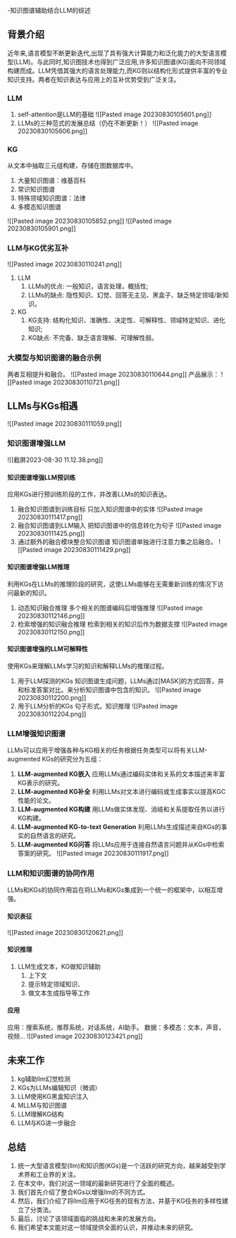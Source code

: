 -知识图谱辅助结合LLM的综述

## 背景介绍
近年来,语言模型不断更新迭代,出现了具有强大计算能力和泛化能力的大型语言模型(LLM)。与此同时,知识图技术也得到广泛应用,许多知识图谱(KG)面向不同领域构建而成。LLM凭借其强大的语言处理能力,而KG则以结构化形式提供丰富的专业知识支持。两者在知识表达与应用上的互补优势受到广泛关注。
### LLM
1. self-attention是LLM的基础
![[Pasted image 20230830105601.png]]
2. LLMs的三种范式的发展总结（仍在不断更新！）
![[Pasted image 20230830105606.png]]

### KG
从文本中抽取三元组构建，存储在图数据库中。
1. 大量知识图谱：维基百科
2. 常识知识图谱
3. 特殊领域知识图谱：法律
4. 多模态知识图谱

![[Pasted image 20230830105852.png]]
![[Pasted image 20230830105901.png]]

### LLM与KG优劣互补
![[Pasted image 20230830110241.png]]
1. LLM
	1. LLMs的优点: 一般知识，语言处理，概括性;
	2. LLMs的缺点: 隐性知识、幻觉、回答无主见、黑盒子、缺乏特定领域/新知识。
2. KG
	1. KG支持: 结构化知识、准确性、决定性、可解释性、领域特定知识、进化知识;
	2. KG缺点: 不完备、缺乏语言理解、可理解性弱。

### 大模型与知识图谱的融合示例

两者互相提升和融合。
![[Pasted image 20230830110644.png]]
产品展示：
![[Pasted image 20230830110721.png]]

## LLMs与KGs相遇
![[Pasted image 20230830111059.png]]

### 知识图谱增强LLM
![[截屏2023-08-30 11.12.38.png]]

#### 知识图谱增强LLM预训练
应用KGs进行预训练阶段的工作，并改善LLMs的知识表达。
1. 融合知识图谱到训练目标
只加入知识图谱中的实体
![[Pasted image 20230830111417.png]]
2. 融合知识图谱到LLM输入
把知识图谱中的信息转化为句子
![[Pasted image 20230830111425.png]]
3. 通过额外的融合模块整合知识图谱
知识图谱单独进行注意力集之后融合。
![[Pasted image 20230830111429.png]]

#### 知识图谱增强LLM推理
利用KGs在LLMs的推理阶段的研究，这使LLMs能够在无需重新训练的情况下访问最新的知识。
1. 动态知识融合推理
多个相关的图谱编码后增强推理
![[Pasted image 20230830112146.png]]
2. 检索增强的知识融合推理
检索到相关的知识后作为数据支撑
![[Pasted image 20230830112150.png]]
#### 知识图谱增强的LLM可解释性
使用KGs来理解LLMs学习的知识和解释LLMs的推理过程。
1. 用于LLM探测的KGs
知识图谱生成问题，LLMs通过\[MASK\]的方式回答，并和标准答案对比。来分析知识图谱中包含的知识。
![[Pasted image 20230830112200.png]]
2. 用于LLM分析的KGs
句子形式。知识推理
![[Pasted image 20230830112204.png]]
### LLM增强知识图谱
LLMs可以应用于增强各种与KG相关的任务根据任务类型可以将有关LLM-augmented KGs的研究分为五组：
1. **LLM-augmented KG嵌入** 应用LLMs通过编码实体和关系的文本描述来丰富KG表示的研究。
2. **LLM-augmented KG补全** 利用LLMs对文本进行编码或生成事实以提高KGC性能的论文。
3. **LLM-augmented KG构建** 用LLMs做实体发现、消岐和关系提取任务以进行KG构建。
4. **LLM-augmented KG-to-text Generation** 利用LLMs生成描述来自KGs的事实的自然语言的研究。
5. **LLM-augmented KG问答** 将LLMs应用于连接自然语言问题并从KGs中检索答案的研究。
![[Pasted image 20230830111917.png]]

### LLM和知识图谱的协同作用
LLMs和KGs的协同作用旨在将LLMs和KGs集成到一个统一的框架中，以相互增强。

#### 知识表征
![[Pasted image 20230830120621.png]]
#### 知识推理
1. LLM生成文本，KG做知识辅助
	1. 上下文
	2. 提示特定领域知识、
	3. 做文本生成指导等工作
#### 应用
应用：搜索系统，推荐系统，对话系统，AI助手。
数据：多模态：文本，声音，视频...
![[Pasted image 20230830123421.png]]
## 未来工作
1. kg辅助llm幻觉检测
2. KGs为LLMs编辑知识（微调）
3. LLM使用KG黑盒知识注入
4. MLLM与知识图谱
5. LLM理解KG结构
6. LLM与KG进一步融合

## 总结
1. 统一大型语言模型(llm)和知识图(KGs)是一个活跃的研究方向，越来越受到学术界和工业界的关注。
2. 在本文中，我们对这一领域的最新研究进行了全面的概述。
3. 我们首先介绍了整合KGs以增强llm的不同方式。
4. 然后，我们介绍了将llm应用于KG任务的现有方法，并基于KG任务的多样性建立了分类法。
5. 最后，讨论了该领域面临的挑战和未来的发展方向。
6. 我们希望本文能对这一领域提供全面的认识，并推动未来的研究。